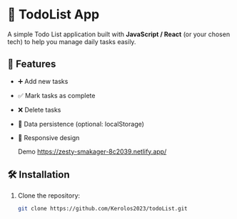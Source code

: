 # 📝 TodoList App

A simple Todo List application built with **JavaScript / React** (or your chosen tech) to help you manage daily tasks easily.

## 🚀 Features
- ➕ Add new tasks
- ✅ Mark tasks as complete
- ❌ Delete tasks
- 💾 Data persistence (optional: localStorage)
- 📱 Responsive design


   Demo
   https://zesty-smakager-8c2039.netlify.app/
## 🛠 Installation
1. Clone the repository:
   ```bash
   git clone https://github.com/Kerolos2023/todoList.git





